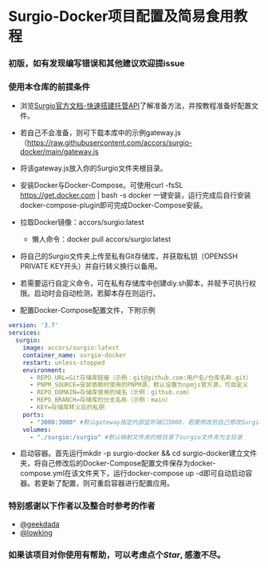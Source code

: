 # Surgio-Docker项目配置及简易食用教程
### 初版，如有发现编写错误和其他建议欢迎提issue

### 使用本仓库的前提条件

- 浏览[Surgio官方文档-快速搭建托管API](https://surgio.js.org/guide/advance/api-gateway.html#%E8%87%AA%E6%9C%89%E6%9C%8D%E5%8A%A1%E5%99%A8%E9%83%A8%E7%BD%B2)了解准备方法，并按教程准备好配置文件。

- 若自己不会准备，则可下载本库中的示例gateway.js（https://raw.githubusercontent.com/accors/surgio-docker/main/gateway.js
- 将该gateway.js放入你的Surgio文件夹根目录。

- 安装Docker与Docker-Compose。可使用curl -fsSL https://get.docker.com | bash -s docker 一键安装，运行完成后自行安装docker-compose-plugin即可完成Docker-Compose安装。

- 拉取Docker镜像：accors/surgio:latest 
  - 懒人命令：docker pull accors/surgio:latest
  
- 将自己的Surgio文件夹上传至私有Git存储库，并获取私钥（OPENSSH PRIVATE KEY开头）并自行转义换行以备用。

- 若需要运行自定义命令，可在私有存储库中创建diy.sh脚本，并赋予可执行权限。启动时会自动检测，若脚本存在则运行。

- 配置Docker-Compose配置文件，下附示例

``` yaml
version: '3.7'
services:
  surgio:
    image: accors/surgio:latest
    container_name: surgio-docker
    restart: unless-stopped
    environment:
      - REPO_URL=Git存储库链接（示例：git@github.com:用户名/仓库名称.git）
      - PNPM_SOURCE=安装依赖时使用的PNPM源，默认设置为npmjs官方源，可自定义
      - REPO_DOMAIN=存储库使用的域名（示例：github.com）
      - REPO_BRANCH=存储库的分支名称（示例：main）
      - KEY=存储库转义后的私钥
    ports:
      - "3000:3000" #默认gateway指定内部监听端口3000，若需修改则自己修改Surgio配置仓库中的gateway.js，并修改：后的端口号。
    volumes:
      - "./surgio:/surgio" #默认映射文件夹的根目录下surgio文件夹为主目录
```

- 启动容器。首先运行mkdir -p surgio-docker && cd surgio-docker建立文件夹，将自己修改后的Docker-Compose配置文件保存为docker-compose.yml在该文件夹下，运行docker-compose up -d即可自动启动容器。若更新了配置，则可重启容器进行配置应用。


### 特别感谢以下作者以及整合时参考的作者 
- [@geekdada](https://github.com/surgioproject/surgio)
- [@lowking](https://github.com/lowking/rule-store)

### 如果该项目对你使用有帮助，可以考虑点个*Star*, 感激不尽。
